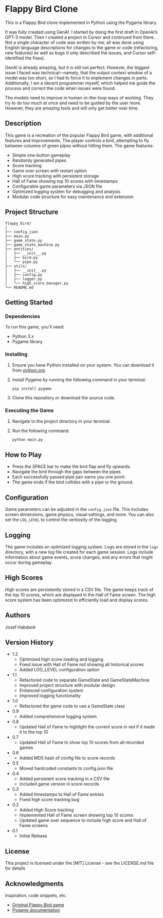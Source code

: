 # Flappy Bird Clone

This is a Flappy Bird clone implemented in Python using the Pygame library.

It was fully created using GenAI. I started by doing the first draft in OpenAI’s GPT-3 model. Then I created a project in Cursor and continued from there. Not a single character of code was written by me; all was done using English language descriptions for changes to the game or code (refactoring, new features) as well as bugs (I only described the issues, and Cursor self-identified the fixes).

GenAI is already amazing, but it is still not perfect. However, the biggest issue I faced was technical—namely, that the output context window of a model was too short, so I had to force it to implement changes in parts. Additionally, I am a decent programmer myself, which helped me guide the process and correct the code when issues were found.

The models need to improve in human-in-the-loop ways of working. They try to do too much at once and need to be guided by the user more. However, they are amazing tools and will only get better over time.

## Description

This game is a recreation of the popular Flappy Bird game, with additional features and improvements. The player controls a bird, attempting to fly between columns of green pipes without hitting them. The game features:

- Simple one-button gameplay
- Randomly generated pipes
- Score tracking
- Game over screen with restart option
- High score tracking with persistent storage
- Hall of Fame showing top 10 scores with timestamps
- Configurable game parameters via JSON file
- Optimized logging system for debugging and analysis
- Modular code structure for easy maintenance and extension

## Project Structure

```
flappy_bird/
│
├── config.json
├── main.py
├── game_state.py
├── game_state_machine.py
├── entities/
│   ├── __init__.py
│   ├── bird.py
│   └── pipe.py
├── utils/
│   ├── __init__.py
│   ├── config.py
│   ├── logger.py
│   └── high_score_manager.py
└── README.md
```

## Getting Started

### Dependencies

To run this game, you'll need:

- Python 3.x
- Pygame library

### Installing

1. Ensure you have Python installed on your system. You can download it from [python.org](https://www.python.org/downloads/).

2. Install Pygame by running the following command in your terminal:

   ```bash
   pip install pygame
   ```

3. Clone this repository or download the source code.

### Executing the Game

1. Navigate to the project directory in your terminal.
2. Run the following command:

   ```bash
   python main.py
   ```

## How to Play

- Press the SPACE bar to make the bird flap and fly upwards.
- Navigate the bird through the gaps between the pipes.
- Each successfully passed pipe pair earns you one point.
- The game ends if the bird collides with a pipe or the ground.

## Configuration

Game parameters can be adjusted in the `config.json` file. This includes screen dimensions, game physics, visual settings, and more. You can also set the `LOG_LEVEL` to control the verbosity of the logging.

## Logging

The game includes an optimized logging system. Logs are stored in the `logs` directory, with a new log file created for each game session. Logs include information about game events, score changes, and any errors that might occur during gameplay.

## High Scores

High scores are persistently stored in a CSV file. The game keeps track of the top 10 scores, which are displayed in the Hall of Fame screen. The high score system has been optimized to efficiently load and display scores.

## Authors

Josef Habdank

## Version History

* 1.2
    * Optimized high score loading and logging
    * Fixed issue with Hall of Fame not showing all historical scores
    * Added LOG_LEVEL configuration option
* 1.1
    * Refactored code to separate GameState and GameStateMachine
    * Improved project structure with modular design
    * Enhanced configuration system
    * Improved logging functionality
* 1.0
    * Refactored the game code to use a GameState class
* 0.9
    * Added comprehensive logging system
* 0.8
    * Updated Hall of Fame to highlight the current score in red if it made it to the top 10
* 0.7
    * Updated Hall of Fame to show top 10 scores from all recorded games
* 0.6
    * Added MD5 hash of config file to score records
* 0.5
    * Moved hardcoded constants to config.json file
* 0.4
    * Added persistent score tracking in a CSV file
    * Included game version in score records
* 0.3
    * Added timestamps to Hall of Fame entries
    * Fixed high score tracking bug
* 0.2
    * Added High Score tracking
    * Implemented Hall of Fame screen showing top 10 scores
    * Updated game over sequence to include high score and Hall of Fame screens
* 0.1
    * Initial Release

## License

This project is licensed under the [MIT] License - see the LICENSE.md file for details

## Acknowledgments

Inspiration, code snippets, etc.
* [Original Flappy Bird game](https://en.wikipedia.org/wiki/Flappy_Bird)
* [Pygame documentation](https://www.pygame.org/docs/)
